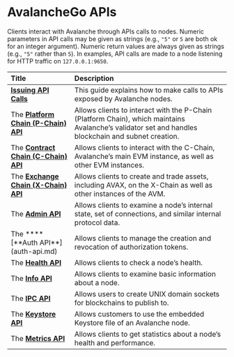 # AvalancheGo APIs

Clients interact with Avalanche through APIs calls to nodes. Numeric parameters in API calls may be given as strings \(e.g., `"5"` or `5` are both ok for an integer argument\). Numeric return values are always given as strings \(e.g., `"5"` rather than `5`\). In examples, API calls are made to a node listening for HTTP traffic on `127.0.0.1:9650`.

| Title | Description |
| :--- | :--- |
| [**Issuing API Calls**](issuing-api-calls.md) | This guide explains how to make calls to APIs exposed by Avalanche nodes. |
| The [**Platform Chain \(P-Chain\) API**](platform-chain-p-chain-api.md) | Allows clients to interact with the P-Chain \(Platform Chain\), which maintains Avalanche’s validator set and handles blockchain and subnet creation. |
| The [**Contract Chain \(C-Chain\) API**](contract-chain-c-chain-api.md) | Allows clients to interact with the C-Chain, Avalanche’s main EVM instance, as well as other EVM instances. |
| The [**Exchange Chain \(X-Chain\) API**](exchange-chain-x-chain-api.md) | Allows clients to create and trade assets, including AVAX, on the X-Chain as well as other instances of the AVM. |
| The [**Admin API**](admin-api.md) | Allows clients to examine a node’s internal state, set of connections, and similar internal protocol data. |
| The **\*\*\[**Auth API\*\*\]\(auth-api.md\) | Allows clients to manage the creation and revocation of authorization tokens. |
| The [**Health API**](health-api.md) | Allows clients to check a node’s health. |
| The [**Info API**](info-api.md) | Allows clients to examine basic information about a node. |
| The [**IPC API**](ipc-api.md) | Allows users to create UNIX domain sockets for blockchains to publish to. |
| The [**Keystore API**](keystore-api.md) | Allows customers to use the embedded Keystore file of an Avalanche node. |
| The [**Metrics API**](metrics-api.md) | Allows clients to get statistics about a node’s health and performance. |


